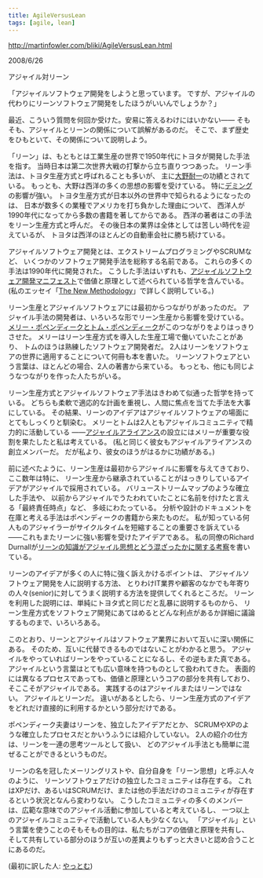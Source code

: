 ```yaml
---
title: AgileVersusLean
tags: [agile, lean]
---
```


http://martinfowler.com/bliki/AgileVersusLean.html

2008/6/26

アジャイル対リーン



「アジャイルソフトウェア開発をしようと思っています。
ですが、アジャイルの代わりにリーンソフトウェア開発をしたほうがいいんでしょうか？」



最近、こういう質問を何回か受けた。安易に答えるわけにはいかない——
そもそも、アジャイルとリーンの関係について誤解があるのだ。
そこで、まず歴史をひもといて、その関係について説明しよう。



「リーン」は、もともとは工業生産の世界で1950年代にトヨタが開発した手法を指す。
当時日本は第二次世界大戦の打撃から立ち直りつつあった。
リーン手法は、トヨタ生産方式と呼ばれることも多いが、
主に[大野耐一](http://en.wikipedia.org/wiki/Taiichi_Ohno)の功績とされている。
もっとも、大野は西洋の多くの思想の影響を受けている。
特に[デミング](http://en.wikipedia.org/wiki/W._Edwards_Deming)の影響が強い。
トヨタ生産方式が日本以外の世界中で知られるようになったのは、
日本が数多くの業種でアメリカを打ち負かした理由について、
西洋人が1990年代になってから多数の書籍を著してからである。
西洋の著者はこの手法をリーン生産方式と呼んだ。
その後日本の業界は全体としては苦しい時代を迎えているが、
トヨタは西洋のほとんどの自動車会社に勝ち続けている。



アジャイルソフトウェア開発とは、エクストリームプログラミングやSCRUMなど、
いくつかのソフトウェア開発手法を総称する名前である。
これらの多くの手法は1990年代に開発された。
こうした手法はいずれも、[アジャイルソフトウェア開発マニフェスト](http://agilemanifesto.org/)で価値と原理として述べられている哲学を含んでいる。
(私のエッセイ「[The New Methodology](http://martinfowler.com/articles/newMethodology.html)」で詳しく説明している。)



リーン生産とアジャイルソフトウェアには最初からつながりがあったのだ。
アジャイル手法の開発者は、いろいろな形でリーン生産から影響を受けている。
[メリー・ポペンディークとトム・ポペンディーク](http://www.poppendieck.com/)がこのつながりをよりはっきりさせた。
メリーはリーン生産方式を導入した生産工場で働いていたことがあり、
トムのほうは熟練したソフトウェア開発者だ。
2人はリーンをソフトウェアの世界に適用することについて何冊も本を書いた。
リーンソフトウェアという言葉は、ほとんどの場合、2人の著書から来ている。
もっとも、他にも同じようなつながりを作った人たちがいる。



リーン生産方式とアジャイルソフトウェア手法はきわめて似通った哲学を持っている。
どちらも柔軟で適応的な計画を重視し、人間に焦点を当てた手法を大事にしている。
その結果、リーンのアイデアはアジャイルソフトウェアの場面にとてもしっくりと馴染む。
メリーとトムは2人ともアジャイルコミュニティで精力的に活動している
——[アジャイルアライアンス](http://www.agilealliance.org/)の設立にはメリーが重要な役割を果たしたと私は考えている。
(私と同じく彼女もアジャイルアライアンスの創立メンバーだ。
だが私より、彼女のほうがはるかに功績がある。)



前に述べたように、リーン生産は最初からアジャイルに影響を与えてきており、ここ数年は特に、
リーン生産から継承されていることがはっきりしているアイデアがアジャイルで採用されている。
バリューストリームマップのような確立した手法や、
以前からアジャイルでうたわれていたことに名前を付けたと言える「最終責任時点」など、
多岐にわたっている。
分析や設計のドキュメントを在庫と考える手法はポペンディークの書籍から来たものだ。
私が知っている何人ものアジャイラーがサイクルタイムを短縮することの重要さを訴えている
——これもまたリーンに強い影響を受けたアイデアである。
私の同僚のRichard Durnallが[リーンの知識がアジャイル思想とどう混ざったかに関する考察](http://www.richarddurnall.com/?p=44#more-44)を書いている。



リーンのアイデアが多くの人に特に強く訴えかけるポイントは、
アジャイルソフトウェア開発を人に説明する方法、
とりわけIT業界や顧客のなかでも年寄りの人々(senior)に対してうまく説明する方法を提供してくれるところだ。
リーンを利用した説明には、単純にトヨタ式と同じだと乱暴に説明するものから、
リーン生産方式をソフトウェア開発にあてはめるとどんな利点があるか詳細に議論するものまで、いろいろある。



このとおり、リーンとアジャイルはソフトウェア業界において互いに深い関係にある。
そのため、互いに代替できるものではないことがわかると思う。
アジャイルをやっていればリーンをやっていることになるし、その逆もまた真である。
アジャイルという言葉はとても広い意味を持つものとして扱われてきた。
表面的には異なるプロセスであっても、価値と原理というコアの部分を共有しており、そここそがアジャイルである。
実践するのはアジャイルまたはリーンではない。
アジャイルとリーンだ。
違いがあるとしたら、リーン生産方式のアイデアをどれだけ直接的に利用するかという部分だけである。



ポペンディーク夫妻はリーンを、独立したアイデアだとか、
SCRUMやXPのような確立したプロセスだとかいうふうには紹介していない。
2人の紹介の仕方は、リーンを一連の思考ツールとして扱い、
どのアジャイル手法とも簡単に混ぜることができるというものだ。



リーンの名を冠したメーリングリストや、自分自身を「リーン思想」と呼ぶ人々のように、
リーンソフトウェアだけの独立したコミュニティは存在する。
これはXPだけ、あるいはSCRUMだけ、または他の手法だけのコミュニティが存在するという状況となんら変わりない。
こうしたコミュニティの多くのメンバーは、広範な意味でのアジャイル活動に参加していると考えているし、
一つ以上のアジャイルコミュニティで活動している人も少なくない。
「アジャイル」という言葉を使うことのそもそもの目的は、私たちがコアの価値と原理を共有し、
そして共有している部分のほうが互いの差異よりもずっと大きいと認め合うことにあるのだ。

(最初に訳した人: [やっとむ](http://d.hatena.ne.jp/yach/))
